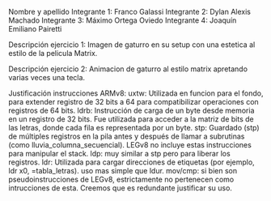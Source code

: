 Nombre y apellido 
Integrante 1: Franco Galassi
Integrante 2: Dylan Alexis Machado
Integrante 3: Máximo Ortega Oviedo
Integrante 4: Joaquín Emiliano Pairetti


Descripción ejercicio 1: Imagen de gaturro en su setup con una estetica al estilo de la pelicula Matrix.


Descripción ejercicio 2: Animacion de gaturro al estilo matrix apretando varias veces una tecla.


Justificación instrucciones ARMv8:
                            uxtw: Utilizada en funcion para el fondo, para extender registro de 32 bits a 64 para compatibilizar operaciones con registros de 64 bits.
                            ldrb: Instrucción de carga de un byte desde memoria en un registro de 32 bits. Fue utilizada para acceder a la matriz de bits de las letras, donde cada fila es representada por un byte.
                            stp: Guardado (stp) de múltiples registros en la pila antes y después de llamar a subrutinas (como lluvia_columna_secuencial). LEGv8 no incluye estas instrucciones para manipular el stack.
                            ldp: muy similar a stp pero para liberar los registros.
                            ldr: Utilizada para cargar direcciones de etiquetas (por ejemplo, ldr x0, =tabla_letras). uso mas simple que ldur.
                            mov/cmp: si bien son pseudoinstrucciones de LEGv8, estrictamente no pertenecen como intrucciones de esta. Creemos que es redundante justificar su uso.
 


